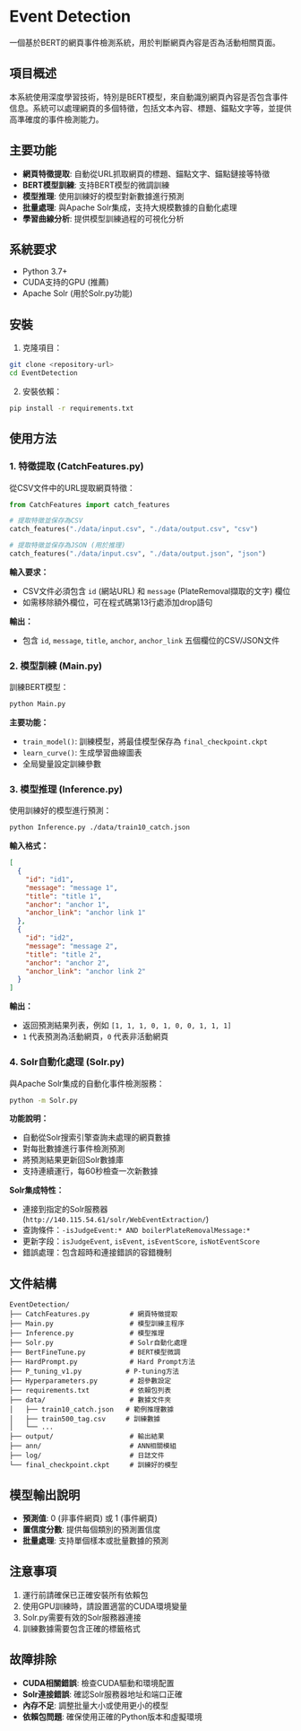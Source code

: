 # Event Detection

一個基於BERT的網頁事件檢測系統，用於判斷網頁內容是否為活動相關頁面。

## 項目概述

本系統使用深度學習技術，特別是BERT模型，來自動識別網頁內容是否包含事件信息。系統可以處理網頁的多個特徵，包括文本內容、標題、錨點文字等，並提供高準確度的事件檢測能力。

## 主要功能

- **網頁特徵提取**: 自動從URL抓取網頁的標題、錨點文字、錨點鏈接等特徵
- **BERT模型訓練**: 支持BERT模型的微調訓練
- **模型推理**: 使用訓練好的模型對新數據進行預測
- **批量處理**: 與Apache Solr集成，支持大規模數據的自動化處理
- **學習曲線分析**: 提供模型訓練過程的可視化分析

## 系統要求

- Python 3.7+
- CUDA支持的GPU (推薦)
- Apache Solr (用於Solr.py功能)

## 安裝

1. 克隆項目：
```bash
git clone <repository-url>
cd EventDetection
```

2. 安裝依賴：
```bash
pip install -r requirements.txt
```

## 使用方法

### 1. 特徵提取 (CatchFeatures.py)

從CSV文件中的URL提取網頁特徵：

```python
from CatchFeatures import catch_features

# 提取特徵並保存為CSV
catch_features("./data/input.csv", "./data/output.csv", "csv")

# 提取特徵並保存為JSON (用於推理)
catch_features("./data/input.csv", "./data/output.json", "json")
```

**輸入要求：**
- CSV文件必須包含 `id` (網站URL) 和 `message` (PlateRemoval擷取的文字) 欄位
- 如需移除額外欄位，可在程式碼第13行處添加drop語句

**輸出：**
- 包含 `id`, `message`, `title`, `anchor`, `anchor_link` 五個欄位的CSV/JSON文件

### 2. 模型訓練 (Main.py)

訓練BERT模型：

```python
python Main.py
```

**主要功能：**
- `train_model()`: 訓練模型，將最佳模型保存為 `final_checkpoint.ckpt`
- `learn_curve()`: 生成學習曲線圖表
- 全局變量設定訓練參數

### 3. 模型推理 (Inference.py)

使用訓練好的模型進行預測：

```bash
python Inference.py ./data/train10_catch.json
```

**輸入格式：**
```json
[
  {
    "id": "id1",
    "message": "message 1",
    "title": "title 1",
    "anchor": "anchor 1",
    "anchor_link": "anchor link 1"
  },
  {
    "id": "id2",
    "message": "message 2",
    "title": "title 2",
    "anchor": "anchor 2",
    "anchor_link": "anchor link 2"
  }
]
```

**輸出：**
- 返回預測結果列表，例如 `[1, 1, 1, 0, 1, 0, 0, 1, 1, 1]`
- `1` 代表預測為活動網頁，`0` 代表非活動網頁

### 4. Solr自動化處理 (Solr.py)

與Apache Solr集成的自動化事件檢測服務：

```bash
python -m Solr.py
```

**功能說明：**
- 自動從Solr搜索引擎查詢未處理的網頁數據
- 對每批數據進行事件檢測預測
- 將預測結果更新回Solr數據庫
- 支持連續運行，每60秒檢查一次新數據

**Solr集成特性：**
- 連接到指定的Solr服務器 (`http://140.115.54.61/solr/WebEventExtraction/`)
- 查詢條件：`-isJudgeEvent:* AND boilerPlateRemovalMessage:*`
- 更新字段：`isJudgeEvent`, `isEvent`, `isEventScore`, `isNotEventScore`
- 錯誤處理：包含超時和連接錯誤的容錯機制

## 文件結構

```
EventDetection/
├── CatchFeatures.py          # 網頁特徵提取
├── Main.py                   # 模型訓練主程序
├── Inference.py              # 模型推理
├── Solr.py                   # Solr自動化處理
├── BertFineTune.py           # BERT模型微調
├── HardPrompt.py             # Hard Prompt方法
├── P_tuning_v1.py           # P-tuning方法
├── Hyperparameters.py        # 超參數設定
├── requirements.txt          # 依賴包列表
├── data/                     # 數據文件夾
│   ├── train10_catch.json   # 範例推理數據
│   ├── train500_tag.csv     # 訓練數據
│   └── ...
├── output/                   # 輸出結果
├── ann/                      # ANN相關模組
├── log/                      # 日誌文件
└── final_checkpoint.ckpt     # 訓練好的模型
```

## 模型輸出說明

- **預測值**: 0 (非事件網頁) 或 1 (事件網頁)
- **置信度分數**: 提供每個類別的預測置信度
- **批量處理**: 支持單個樣本或批量數據的預測

## 注意事項

1. 運行前請確保已正確安裝所有依賴包
2. 使用GPU訓練時，請設置適當的CUDA環境變量
3. Solr.py需要有效的Solr服務器連接
4. 訓練數據需要包含正確的標籤格式

## 故障排除

- **CUDA相關錯誤**: 檢查CUDA驅動和環境配置
- **Solr連接錯誤**: 確認Solr服務器地址和端口正確
- **內存不足**: 調整批量大小或使用更小的模型
- **依賴包問題**: 確保使用正確的Python版本和虛擬環境
